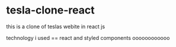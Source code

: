 # tesla-clone-react  
this is a clone of teslas webite in react js

technology i used == react and styled components
  oooooooooooo 
